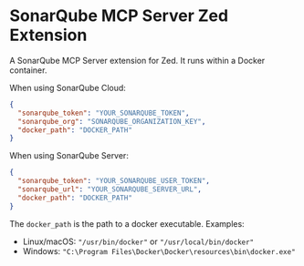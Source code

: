 # SonarQube MCP Server Zed Extension

A SonarQube MCP Server extension for Zed. It runs within a Docker container.

When using SonarQube Cloud:

```json
{
  "sonarqube_token": "YOUR_SONARQUBE_TOKEN",
  "sonarqube_org": "SONARQUBE_ORGANIZATION_KEY",
  "docker_path": "DOCKER_PATH"
}
```

When using SonarQube Server:

```json
{
  "sonarqube_token": "YOUR_SONARQUBE_USER_TOKEN",
  "sonarqube_url": "YOUR_SONARQUBE_SERVER_URL",
  "docker_path": "DOCKER_PATH"
}
```

The `docker_path` is the path to a docker executable. Examples:
  - Linux/macOS: `"/usr/bin/docker"` or `"/usr/local/bin/docker"`
  - Windows: `"C:\Program Files\Docker\Docker\resources\bin\docker.exe"`
